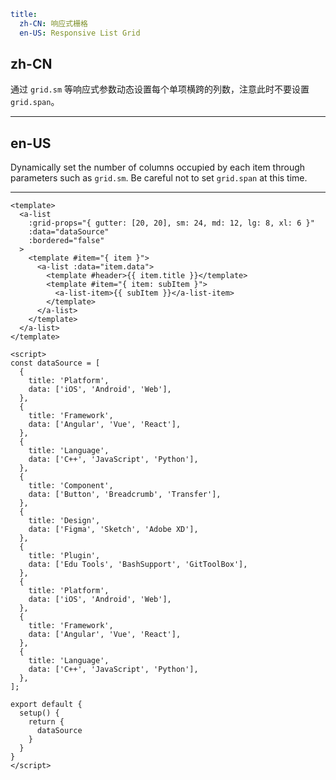 ```yaml
title:
  zh-CN: 响应式栅格
  en-US: Responsive List Grid
```

## zh-CN

通过 `grid.sm` 等响应式参数动态设置每个单项横跨的列数，注意此时不要设置 `grid.span`。

---

## en-US

Dynamically set the number of columns occupied by each item through parameters such as `grid.sm`. Be careful not to set `grid.span` at this time.

---

```vue
<template>
  <a-list
    :grid-props="{ gutter: [20, 20], sm: 24, md: 12, lg: 8, xl: 6 }"
    :data="dataSource"
    :bordered="false"
  >
    <template #item="{ item }">
      <a-list :data="item.data">
        <template #header>{{ item.title }}</template>
        <template #item="{ item: subItem }">
          <a-list-item>{{ subItem }}</a-list-item>
        </template>
      </a-list>
    </template>
  </a-list>
</template>

<script>
const dataSource = [
  {
    title: 'Platform',
    data: ['iOS', 'Android', 'Web'],
  },
  {
    title: 'Framework',
    data: ['Angular', 'Vue', 'React'],
  },
  {
    title: 'Language',
    data: ['C++', 'JavaScript', 'Python'],
  },
  {
    title: 'Component',
    data: ['Button', 'Breadcrumb', 'Transfer'],
  },
  {
    title: 'Design',
    data: ['Figma', 'Sketch', 'Adobe XD'],
  },
  {
    title: 'Plugin',
    data: ['Edu Tools', 'BashSupport', 'GitToolBox'],
  },
  {
    title: 'Platform',
    data: ['iOS', 'Android', 'Web'],
  },
  {
    title: 'Framework',
    data: ['Angular', 'Vue', 'React'],
  },
  {
    title: 'Language',
    data: ['C++', 'JavaScript', 'Python'],
  },
];

export default {
  setup() {
    return {
      dataSource
    }
  }
}
</script>
```
